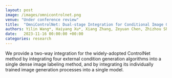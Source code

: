 ```yaml
---
layout: post
image: /images/omnicontrolnet.png
venue: "Under conference review"
title:  "OmniControlNet: Dual-stage Integration for Conditional Image Generation"
authors: Yilin Wang*, Haiyang Xu*, Xiang Zhang, Zeyuan Chen, Zhizhou Sha, <strong>Zirui Wang</strong>, Zhuowen Tu
date:   2023-11-16 00:00:00 +00:00
categories: research
---
```

We provide a two-way integration for the widely-adopted ControlNet method by integrating four external condition generation algorithms into a single dense image labeling method, and by integrating its individually trained image generation processes into a single model.